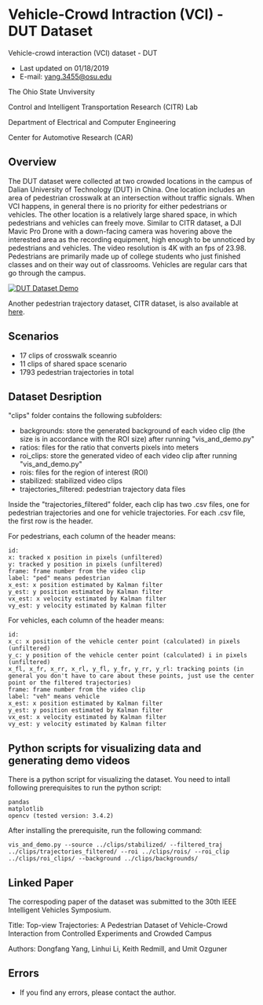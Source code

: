 # Vehicle-Crowd Intraction (VCI) - DUT Dataset
Vehicle-crowd interaction (VCI) dataset - DUT

* Last updated on 01/18/2019
* E-mail: yang.3455@osu.edu

The Ohio State Unviversity

Control and Intelligent Transportation Research (CITR) Lab

Department of Electrical and Computer Engineering

Center for Automotive Research (CAR)

## Overview

The DUT dataset were collected at two crowded locations in the campus of Dalian University of Technology (DUT) in China. One location includes an area of pedestrian crosswalk at an intersection without traffic signals. When VCI happens, in general there is no priority for either pedestrians or vehicles. The other location is a relatively large shared space, in which pedestrians and vehicles can freely move. Similar to CITR dataset, a DJI Mavic Pro Drone with a down-facing camera was hovering above the interested area as the recording equipment, high enough to be unnoticed by pedestrians and vehicles. The video resolution is 4K with an fps of 23.98. Pedestrians are primarily made up of college students who just finished classes and on their way out of classrooms. Vehicles are regular cars that go through the campus. 

[![DUT Dataset Demo](http://img.youtube.com/vi/ia9kVPBLXJI/0.jpg)](https://www.youtube.com/watch?v=ia9kVPBLXJI "DUT Dataset Demo")

Another pedestrian trajectory dataset, CITR dataset, is also available at [here](https://github.com/dongfang-steven-yang/vci-dataset-citr).


## Scenarios

- 17 clips of crosswalk sceanrio
- 11 clips of shared space scenario
- 1793 pedestrian trajectories in total

## Dataset Desription

"clips" folder contains the following subfolders:

- backgrounds: store the generated background of each video clip (the size is in accordance with the ROI size) after running "vis_and_demo.py"
- ratios: files for the ratio that converts pixels into meters
- roi_clips: store the generated video of each video clip after running "vis_and_demo.py"
- rois: files for the region of interest (ROI)
- stabilized: stabilized video clips
- trajectories_filtered: pedestrian trajectory data files

Inside the "trajectories_filtered" folder, each clip has two .csv files, one for pedestrian trajectories and one for vehicle trajectories. For each .csv file, the first row is the header. 

For pedestrians, each column of the header means:

```
id: 
x: tracked x position in pixels (unfiltered)
y: tracked y position in pixels (unfiltered)
frame: frame number from the video clip
label: "ped" means pedestrian
x_est: x position estimated by Kalman filter
y_est: y position estimated by Kalman filter
vx_est: x velocity estimated by Kalman filter 
vy_est: y velocity estimated by Kalman filter
```

For vehicles, each column of the header means:
```
id: 
x_c: x position of the vehicle center point (calculated) in pixels (unfiltered)
y_c: y position of the vehicle center point (calculated) i in pixels (unfiltered)
x_fl, x_fr, x_rr, x_rl, y_fl, y_fr, y_rr, y_rl: tracking points (in general you don't have to care about these points, just use the center point or the filtered trajectories)
frame: frame number from the video clip
label: "veh" means vehicle
x_est: x position estimated by Kalman filter
y_est: y position estimated by Kalman filter
vx_est: x velocity estimated by Kalman filter 
vy_est: y velocity estimated by Kalman filter
```

## Python scripts for visualizing data and generating demo videos

There is a python script for visualizing the dataset. You need to intall following prerequisites to run the python script: 

```
pandas
matplotlib
opencv (tested version: 3.4.2)
```

After installing the prerequisite, run the following command:

```
vis_and_demo.py --source ../clips/stabilized/ --filtered_traj ../clips/trajectories_filtered/ --roi ../clips/rois/ --roi_clip ../clips/roi_clips/ --background ../clips/backgrounds/
```

## Linked Paper

The correspoding paper of the dataset was submitted to the 30th IEEE Intelligent Vehicles Symposium. 

Title: Top-view Trajectories: A Pedestrian Dataset of Vehicle-Crowd Interaction from Controlled Experiments and Crowded Campus

Authors: Dongfang Yang, Linhui Li, Keith Redmill, and Umit Ozguner

## Errors
- If you find any errors, please contact the author.
